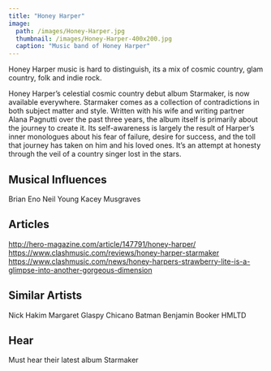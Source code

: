 ```yaml
---
title: "Honey Harper"
image: 
  path: /images/Honey-Harper.jpg
  thumbnail: /images/Honey-Harper-400x200.jpg
  caption: "Music band of Honey Harper"
---
```


Honey Harper music is hard to distinguish, its a mix of cosmic country, glam country, folk and indie rock.

Honey Harper’s celestial cosmic country debut album Starmaker, is now available everywhere.  Starmaker comes as a collection of contradictions in both subject matter and style. Written with his wife and writing partner Alana Pagnutti over the past three years, the album itself is primarily about the journey to create it. Its self-awareness is largely the result of Harper’s inner monologues about his fear of failure, desire for success, and the toll that journey has taken on him and his loved ones. It’s an attempt at honesty through the veil of a country singer lost in the stars.

## Musical Influences

Brian Eno
Neil Young
Kacey Musgraves

## Articles

http://hero-magazine.com/article/147791/honey-harper/
https://www.clashmusic.com/reviews/honey-harper-starmaker
https://www.clashmusic.com/news/honey-harpers-strawberry-lite-is-a-glimpse-into-another-gorgeous-dimension

## Similar Artists

Nick Hakim
Margaret Glaspy
Chicano Batman
Benjamin Booker
HMLTD

## Hear

Must hear their latest album Starmaker
